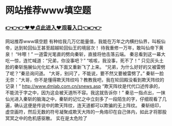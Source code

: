 # 网站推荐www填空题

### <a href="https://github.com/asidw/xian/issues/1">👉👉👉♥♥点此进入♥观看入口👈👉👉</a>

网站推荐www填空题
有种给我几万亿能量值，我能在万年之内横扫仙界，叫板仙帝，达到轮回仙王甚至超越轮回仙王的境层次！
    待我重修一万年，敢叫仙帝下黄泉！
    “咔嚓！”
    一道雷光笔直的劈向秦斩，直接将他击落云端。
    秦忌看到这一幕大吃一惊，连忙喊道：“兄弟，你没事吧？”
    “咳咳，我没事，死不了！”
    只见灰头土脸的秦斩施展仙光化虹术从下面又重新飞了上来。
    “兄弟，为什么好好的又被雷劈了呢？”秦忌询问道。
    “大哥，别问了，不能说，要不然又要被雷劈了。”
    秦斩一脸无奈：“大哥，你不是懂得欺天阵纹吗？教教我吧，我在轮回殿没看到欺天阵纹的记录！”
    http://www.dmlab.com.cn/snews.asp
    “欺天阵纹是代代口述传承的，不能流于字之中，因为这会被天道所不容。我这就告诉你！”
    秦忌一指点出，一抹仙光进入秦斩的脑海之中，秦斩的记忆之中立刻多了一段陌生的字，仔细观看了几遍，确认这便是传说中的欺天阵纹，连天道都可以欺骗的无上阵纹。
    秦斩结印，虚空画符，然后无数的符号凝聚成欺天大阵的一角烙印在自己体内，如此才将那股冥冥之中的危机感驱散。
    实在是太危险了
